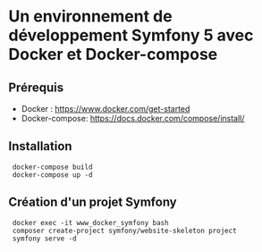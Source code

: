 # Un environnement de développement Symfony 5 avec Docker et Docker-compose

## Prérequis
- Docker : https://www.docker.com/get-started
- Docker-compose: https://docs.docker.com/compose/install/

## Installation

```
 docker-compose build
 docker-compose up -d
```

## Création d'un projet Symfony

```
 docker exec -it www_docker_symfony bash
 composer create-project symfony/website-skeleton project
 symfony serve -d
```